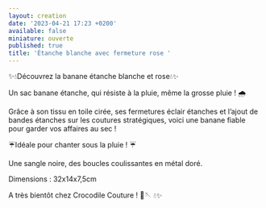 ```yaml
---
layout: creation
date: '2023-04-21 17:23 +0200'
available: false
miniature: ouverte
published: true
title: 'Étanche blanche avec fermeture rose '
---
```

✨💧Découvrez la banane étanche blanche et rose💧✨

Un sac banane étanche, qui résiste à la pluie, même la grosse pluie ! 🌧️

Grâce à son tissu en toile cirée, ses fermetures éclair étanches et l’ajout de bandes étanches sur les coutures stratégiques, voici une banane fiable pour garder vos affaires au sec ! 

☔Idéale pour chanter sous la pluie ! ☔

Une sangle noire, des boucles coulissantes en métal doré.

Dimensions : 32x14x7,5cm

A très bientôt chez Crocodile Couture ! 🧵🪡 
💧✨